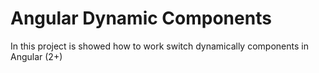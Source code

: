 # Angular Dynamic Components

In this project is showed how to work switch dynamically components in Angular (2+)
